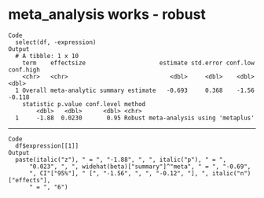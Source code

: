 # meta_analysis works - robust

    Code
      select(df, -expression)
    Output
      # A tibble: 1 x 10
        term    effectsize                     estimate std.error conf.low conf.high
        <chr>   <chr>                             <dbl>     <dbl>    <dbl>     <dbl>
      1 Overall meta-analytic summary estimate   -0.693     0.368    -1.56    -0.118
        statistic p.value conf.level method                               
            <dbl>   <dbl>      <dbl> <chr>                                
      1     -1.88  0.0230       0.95 Robust meta-analysis using 'metaplus'

---

    Code
      df$expression[[1]]
    Output
      paste(italic("z"), " = ", "-1.88", ", ", italic("p"), " = ", 
          "0.023", ", ", widehat(beta)["summary"]^"meta", " = ", "-0.69", 
          ", CI"["95%"], " [", "-1.56", ", ", "-0.12", "], ", italic("n")["effects"], 
          " = ", "6")

